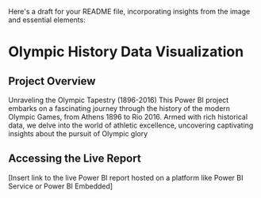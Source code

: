 
Here's a draft for your README file, incorporating insights from the image and essential elements:

# Olympic History Data Visualization

## Project Overview

Unraveling the Olympic Tapestry (1896-2016)
This Power BI project embarks on a fascinating journey through the history of the modern Olympic Games, from Athens 1896 to Rio 2016. Armed with rich historical data, we delve into the world of athletic excellence, uncovering captivating insights about the pursuit of Olympic glory

## Accessing the Live Report

[Insert link to the live Power BI report hosted on a platform like Power BI Service or Power BI Embedded]


